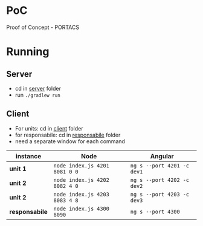 # PoC
Proof of Concept - PORTACS

# Running
## Server
- cd in [server](./server) folder
- run `./gradlew run`

## Client
- For units: cd in [client](./client) folder
- for responsabile: cd in [responsabile](./responsabile) folder
-  need a separate window for each command


| instance | Node | Angular |
| --- |--- |---|
| **unit 1** | `node index.js 4201 8081 0 0` | `ng s --port 4201 -c dev1` |
| **unit 2** | `node index.js 4202 8082 4 0` | `ng s --port 4202 -c dev2` |
| **unit 2** | `node index.js 4203 8083 4 8` | `ng s --port 4203 -c dev3` |
| **responsabile** | `node index.js 4300 8090` | `ng s --port 4300` |
